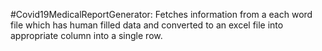 #Covid19MedicalReportGenerator: Fetches information from a each word file which has human filled data and converted to an excel file into appropriate column into a single row.
